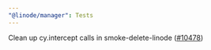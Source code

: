 ```yaml
---
"@linode/manager": Tests
---
```


Clean up cy.intercept calls in smoke-delete-linode ([#10478](https://github.com/linode/manager/pull/10478))
